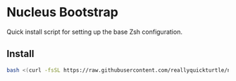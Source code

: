 # Nucleus Bootstrap

Quick install script for setting up the base Zsh configuration.

## Install
```bash
bash <(curl -fsSL https://raw.githubusercontent.com/reallyquickturtle/nucleus/main/bootstrap_nucleus.sh)
```
